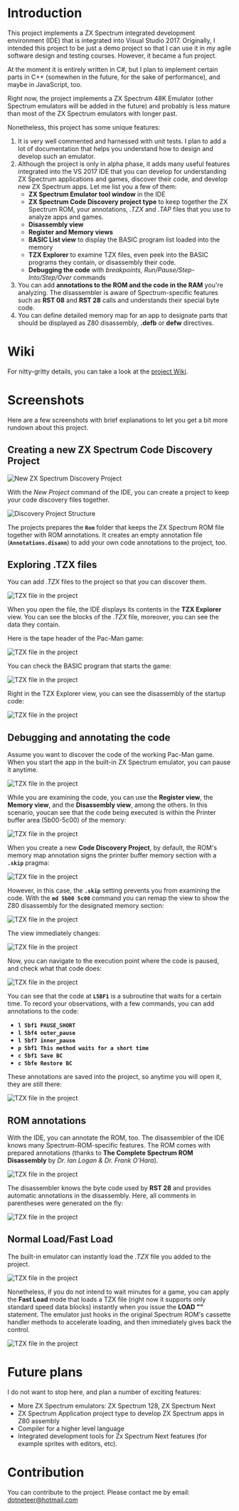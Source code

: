 # Introduction

This project implements a ZX Spectrum integrated development 
environment (IDE) that is integrated into Visual Studio 2017. 
Originally, I intended this project to be just a demo project 
so that I can use it in my agile software design and testing 
courses. However, it became a fun project.

At the moment it is entirely written in C#, but I plan to implement certain parts in C++ (somewhen in the future, for 
the sake of performance), and maybe in JavaScript, too.

Right now, the project implements a ZX Spectrum 48K Emulator (other Spectrum emulators will be added in the future) 
and probably is less mature than most of the ZX Spectrum emulators with longer past.

Nonetheless, this project has some unique features:

1. It is very well commented and harnessed with unit tests. I plan to add a lot of documentation that helps you
understand how to design and develop such an emulator.
2. Although the project is only in alpha phase, it adds many useful features integrated into the VS 2017 IDE that 
you can develop for understanding ZX Spectrum applications and games, discover their code, and develop new ZX Spectrum apps. 
Let me list you a few of them:
    * __ZX Spectrum Emulator tool window__ in the IDE
    * __ZX Spectrum Code Discovery project type__ to keep together the ZX Spectrum ROM, your annotations, _.TZX_ and _.TAP_ files that
    you use to analyze apps and games.
    * __Disassembly view__
    * __Register and Memory views__
    * __BASIC List view__ to display the BASIC program list loaded into the memory
    * __TZX Explorer__ to examine TZX files, even peek into the BASIC programs they contain, or disassembly their code.
    * __Debugging the code__ with *breakpoints, Run/Pause/Step-Into/Step/Over* commands
3. You can add __annotations to the ROM and the code in the RAM__ you're analyzing. The disassembler is aware of Spectrum-specific features 
such as __RST 08__ and __RST 28__ calls and understands their special byte code.
4. You can define detailed memory map for an app to designate parts that should be displayed as Z80 disassembly, __.defb__ or __defw__
directives. 

# Wiki

For nitty-gritty details, you can take a look at the [project Wiki](https://github.com/Dotneteer/spectnetide/wiki).

# Screenshots

Here are a few screenshots with brief explanations to let you get a bit more rundown about this project.

## Creating a new ZX Spectrum Code Discovery Project

![New ZX Spectrum Discovery Project](./documents/figures/NewDiscoveryProject.png)

With the _New Project_ command of the IDE, you can create a project to keep your code discovery files together.

![Discovery Project Structure](./documents/figures/DiscoveryProjectStructure.png)

The projects prepares the __```Rom```__ folder that keeps the ZX Spectrum ROM file together with ROM annotations. 
It creates an empty annotation file (__```Annotations.disann```__) to add your own
code annotations to the project, too.

## Exploring .TZX files

You can add _.TZX_ files to the project so that you can discover them.

![TZX file in the project](./documents/figures/TzxFileInTheProject.png)

When you open the file, the IDE displays its contents in the __TZX Explorer__ view.
You can see the blocks of the _.TZX_ file, moreover, you can see the data they contain.

Here is the tape header of the Pac-Man game:

![TZX file in the project](./documents/figures/TZXExplorer1.png)

You can check the BASIC program that starts the game:

![TZX file in the project](./documents/figures/TZXExplorer2.png)

Right in the TZX Explorer view, you can see the disassembly of the startup code:

![TZX file in the project](./documents/figures/TZXExplorer3.png)

## Debugging and annotating the code

Assume you want to discover the code of the working Pac-Man game. When you start the
app in the built-in ZX Spectrum emulator, you can pause it anytime.

![TZX file in the project](./documents/figures/Debug1.png)

While you are examining the code, you can use the __Register view__, the __Memory view__, and
the __Disassembly view__, among the others. In this scenario, youcan see that the
code being executed is within the Printer buffer area (5b00-5c00) of the memory:

![TZX file in the project](./documents/figures/RegisterView1.png)

When you create a new __Code Discovery Project__, by default, the ROM's memory map annotation
signs the printer buffer memory section with a __```.skip```__ pragma:

![TZX file in the project](./documents/figures/Disassembly1.png)

However, in this case, the __```.skip```__ setting prevents you from examining the code. With the 
__```md 5b00 5c00```__ command you can remap the view to show the Z80 disassembly for the
designated memory section:

![TZX file in the project](./documents/figures/Disassembly2.png)

The view immediately changes:

![TZX file in the project](./documents/figures/Disassembly3.png)

Now, you can navigate to the execution point where the code is paused, and check
what that code does:

![TZX file in the project](./documents/figures/Disassembly4.png)

You can see that the code at __```L5BF1```__ is a subroutine that waits for
a certain time. To record your observations, with a few commands, you can 
add annotations to the code:

* __```l 5bf1 PAUSE_SHORT```__
* __```l 5bf4 outer_pause```__
* __```l 5bf7 inner_pause```__
* __```p 5bf1 This method waits for a short time```__
* __```c 5bf1 Save BC```__
* __```c 5bfe Restore BC```__

These annotations are saved into the project, so anytime you will open it,
they are still there:

![TZX file in the project](./documents/figures/Disassembly5.png)

## ROM annotations

With the IDE, you can annotate the ROM, too. The disassembler of the
IDE knows many Spectrum-ROM-specific features. The ROM comes with prepared annotations
(thanks to __The Complete Spectrum ROM Disassembly__ by _Dr. Ian Logan & Dr. Frank O'Hara_).

![TZX file in the project](./documents/figures/Disassembly6.png)

The disassembler knows the byte code used by __RST 28__ and provides automatic annotations
in the disassembly. Here, all comments in parentheses were generated on the fly:

![TZX file in the project](./documents/figures/Disassembly7.png)

## Normal Load/Fast Load

The built-in emulator can instantly load the _.TZX_ file you added to the project.

![TZX file in the project](./documents/figures/NormalLoad.png)

Nonetheless, if you do not intend to wait minutes for a game, you can apply the
__Fast Load__ mode that loads a TZX file (right now it supports only standard 
speed data blocks) instantly when you issue the __LOAD ""__ statement. 
The emulator just hooks in the original Spectrum ROM's cassette handler methods
to accelerate loading, and then immediately gives back the control.

![TZX file in the project](./documents/figures/FastLoad.png)


# Future plans

I do not want to stop here, and plan a number of exciting features:

* More ZX Spectrum emulators: ZX Spectrum 128, ZX Spectrum Next
* ZX Spectrum Application project type to develop ZX Spectrum apps in Z80 assembly
* Compiler for a higher level language
* Integrated development tools for Zx Spectrum Next features (for example sprites with editors, etc).

# Contribution

You can contribute to the project. Please contact me by email: dotneteer@hotmail.com





